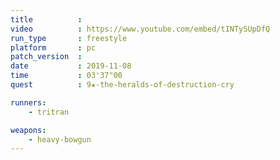 ```yaml
---
title          :
video          : https://www.youtube.com/embed/tINTySUpDfQ
run_type       : freestyle
platform       : pc
patch_version  : 
date           : 2019-11-08
time           : 03'37"00
quest          : 9★-the-heralds-of-destruction-cry

runners:
    - tritran

weapons:
    - heavy-bowgun
---
```

